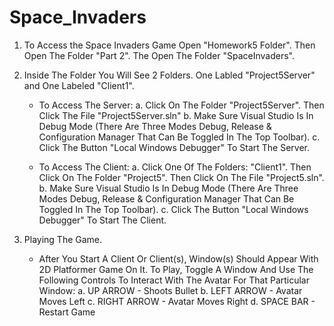 # Space_Invaders

1. To Access the Space Invaders Game Open "Homework5 Folder". Then Open The Folder "Part 2". The Open The Folder "SpaceInvaders".

2. Inside The Folder You Will See 2 Folders. One Labled "Project5Server" and One Labeled "Client1". 

    - To Access The Server:
        a. Click On The Folder "Project5Server". Then Click The File "Project5Server.sln"
        b. Make Sure Visual Studio Is In Debug Mode (There Are Three Modes Debug, Release & Configuration Manager That Can Be Toggled In The Top Toolbar).
        c. Click The Button "Local Windows Debugger" To Start The Server.

    - To Access The Client:
        a. Click One Of The Folders: "Client1". Then Click On The Folder "Project5". Then Click On The File "Project5.sln".
        b. Make Sure Visual Studio Is In Debug Mode (There Are Three Modes Debug, Release & Configuration Manager That Can Be Toggled In The Top Toolbar).
        c. Click The Button "Local Windows Debugger" To Start The Client.

3. Playing The Game.
    - After You Start A Client Or Client(s), Window(s) Should Appear With 2D Platformer Game On It. To Play, Toggle A Window And Use The Following Controls To Interact With The Avatar For That Particular Window:
        a. UP ARROW - Shoots Bullet
        b. LEFT ARROW - Avatar Moves Left 
        c. RIGHT ARROW - Avatar Moves Right
        d. SPACE BAR - Restart Game
